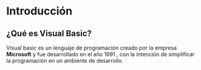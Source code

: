 # Introducción

## ¿Qué es Visual Basic?

Visual basic es un lenguaje de programación creado por la empresa **Microsoft** y fue desarrollado en el año 1991 , con la intención de  simplificar  la programación  en un ambiente de desarrollo.
